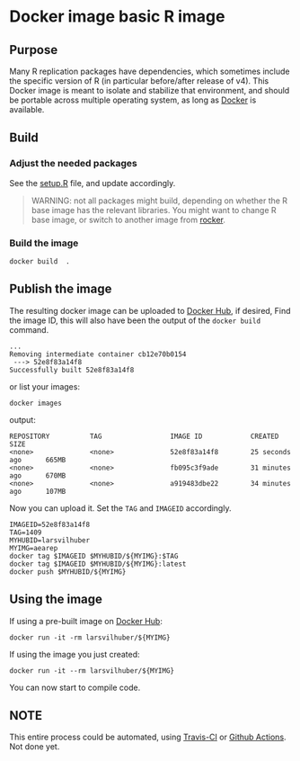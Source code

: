 # Docker image basic R image

## Purpose

Many R replication packages have dependencies, which sometimes include the specific version of R (in particular before/after release of v4).
This Docker image is meant to isolate and stabilize that environment, and should be portable across
multiple operating system, as long as [Docker](https://docker.com) is available.

## Build

### Adjust the needed packages

See the [setup.R](setup.R) file, and update accordingly.

> WARNING: not all packages might build, depending on whether the R base image has the relevant libraries. You might want to change R base image, or switch to another image from [rocker](https://hub.docker.com/u/rocker).

### Build the image

```
docker build  .
```

## Publish the image

The resulting docker image can be uploaded to [Docker Hub](https://hub.docker.com/), if desired, Find the image ID, this will also have been the output of the `docker build` command.

```
...
Removing intermediate container cb12e70b0154
 ---> 52e8f83a14f8
Successfully built 52e8f83a14f8
```

or list your images:

```
docker images 
```
output:
```
REPOSITORY          TAG                 IMAGE ID            CREATED             SIZE
<none>              <none>              52e8f83a14f8        25 seconds ago      665MB
<none>              <none>              fb095c3f9ade        31 minutes ago      670MB
<none>              <none>              a919483dbe22        34 minutes ago      107MB
```

Now you can upload it. Set the `TAG` and `IMAGEID` accordingly.

```
IMAGEID=52e8f83a14f8
TAG=1409
MYHUBID=larsvilhuber
MYIMG=aearep
docker tag $IMAGEID $MYHUBID/${MYIMG}:$TAG
docker tag $IMAGEID $MYHUBID/${MYIMG}:latest
docker push $MYHUBID/${MYIMG}
```

## Using the image

If using a pre-built image on [Docker Hub](https://hub.docker.com/repository/docker/larsvilhuber/):

```
docker run -it -rm larsvilhuber/${MYIMG}
```

If using the image you just created:

```
docker run -it --rm larsvilhuber/${MYIMG}
```

You can now start to compile code.

## NOTE

This entire process could be automated, using [Travis-CI](https://docs.travis-ci.com/user/docker/#pushing-a-docker-image-to-a-registry) or [Github Actions](https://github.com/marketplace/actions/build-and-push-docker-images). Not done yet.

